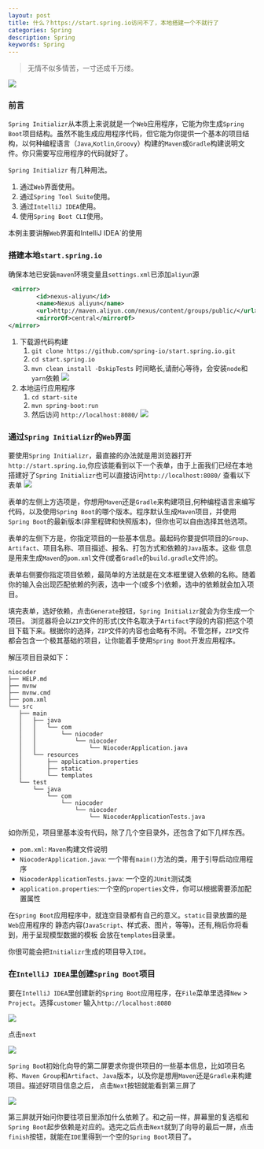 ```yaml
---
layout: post
title: 什么？https://start.spring.io访问不了，本地搭建一个不就行了
categories: Spring
description: Spring
keywords: Spring
---
```


> 无情不似多情苦，一寸还成千万缕。

![](https://raw.githubusercontent.com/longfeizheng/longfeizheng.github.io/master/images/java/45.jpg)

###  前言

`Spring Initializr`从本质上来说就是一个`Web`应用程序，它能为你生成`Spring Boot`项目结构。虽然不能生成应用程序代码，但它能为你提供一个基本的项目结构，以何种编程语言（`Java`,`Kotlin`,`Groovy`）构建的`Maven`或`Gradle`构建说明文件。你只需要写应用程序的代码就好了。


`Spring Initializr` 有几种用法。

1. 通过`Web`界面使用。
2. 通过`Spring Tool Suite`使用。
3. 通过`IntelliJ IDEA`使用。
4. 使用`Spring Boot CLI`使用。

本例主要讲解`Web`界面和IntelliJ IDEA`的使用

### 搭建本地`start.spring.io`

确保本地已安装`maven`环境变量且`settings.xml`已添加`aliyun`源

```xml
 <mirror>
        <id>nexus-aliyun</id>
        <name>Nexus aliyun</name>
        <url>http://maven.aliyun.com/nexus/content/groups/public/</url>
        <mirrorOf>central</mirrorOf>
</mirror>
```

1. 下载源代码构建
    1. `git clone https://github.com/spring-io/start.spring.io.git`
    2. `cd start.spring.io`
    3. `mvn clean install -DskipTests` 时间略长,请耐心等待，会安装`node`和`yarn`依赖
        ![](https://raw.githubusercontent.com/longfeizheng/longfeizheng.github.io/master/images/java/46.png)
2. 本地运行应用程序
    1. `cd start-site`
    2. `mvn spring-boot:run`
    3.  然后访问 `http://localhost:8080/`
        ![](https://raw.githubusercontent.com/longfeizheng/longfeizheng.github.io/master/images/java/48.png)


### 通过`Spring Initializr`的`Web`界面

要使用`Spring Initializr`，最直接的办法就是用浏览器打开`http://start.spring.io`,你应该能看到以下一个表单，由于上面我们已经在本地搭建好了`Spring Initializr`也可以直接访问`http://localhost:8080/` 查看以下表单
 ![](https://raw.githubusercontent.com/longfeizheng/longfeizheng.github.io/master/images/java/47.png)
 
 表单的左侧上方选项是，你想用`Maven`还是`Gradle`来构建项目,何种编程语言来编写代码，以及使用`Spring Boot`的哪个版本。程序默认生成`Maven`项目，并使用`Spring Boot`的最新版本(非里程碑和快照版本)，但你也可以自由选择其他选项。
 
 表单的左侧下方是，你指定项目的一些基本信息。最起码你要提供项目的`Group`、`Artifact`、项目名称、项目描述、报名、打包方式和依赖的`Java`版本。这些 信息是用来生成`Maven`的`pom.xml`文件(或者`Gradle`的`build.gradle`文件)的。
 
 表单右侧要你指定项目依赖，最简单的方法就是在文本框里键入依赖的名称。随着你的输入会出现匹配依赖的列表，选中一个(或多个)依赖，选中的依赖就会加入项目。
 
 填完表单，选好依赖，点击`Generate`按钮，`Spring Initializr`就会为你生成一个项目。 浏览器将会以`ZIP`文件的形式(文件名取决于`Artifact`字段的内容)把这个项目下载下来。根据你的选择，`ZIP`文件的内容也会略有不同。不管怎样，`ZIP`文件都会包含一个极其基础的项目，让你能着手使用`Spring Boot`开发应用程序。
 
 解压项目目录如下：
 ```text
niocoder
├── HELP.md
├── mvnw
├── mvnw.cmd
├── pom.xml
└── src
    ├── main
    │   ├── java
    │   │   └── com
    │   │       └── niocoder
    │   │           └── niocoder
    │   │               └── NiocoderApplication.java
    │   └── resources
    │       ├── application.properties
    │       ├── static
    │       └── templates
    └── test
        └── java
            └── com
                └── niocoder
                    └── niocoder
                        └── NiocoderApplicationTests.java
```

如你所见，项目里基本没有代码，除了几个空目录外，还包含了如下几样东西。

- `pom.xml`: `Maven`构建文件说明
- `NiocoderApplication.java`: 一个带有`main()`方法的类，用于引导启动应用程序
- `NiocoderApplicationTests.java`: 一个空的`JUnit`测试类
- `application.properties`:一个空的`properties`文件，你可以根据需要添加配置属性

在`Spring Boot`应用程序中，就连空目录都有自己的意义。`static`目录放置的是`Web`应用程序的 静态内容(`JavaScript`、样式表、图片，等等)。还有,稍后你将看到，用于呈现模型数据的模板 会放在`templates`目录里。

你很可能会把`Initializr`生成的项目导入`IDE`。

### 在`IntelliJ IDEA`里创建`Spring Boot`项目

要在`IntelliJ IDEA`里创建新的`Spring Boot`应用程序，在`File`菜单里选择`New` > `Project`。选择`customer` 输入`http://localhost:8080` 

 ![](https://raw.githubusercontent.com/longfeizheng/longfeizheng.github.io/master/images/java/48.png)
 
 点击`next`
 
  ![](https://raw.githubusercontent.com/longfeizheng/longfeizheng.github.io/master/images/java/49.png)
  
  `Spring Boo`t初始化向导的第二屏要求你提供项目的一些基本信息，比如项目名称、`Maven Group`和`Artifact`、`Java`版本，以及你是想用`Maven`还是`Gradle`来构建项目。描述好项目信息之后， 点击`Next`按钮就能看到第三屏了
  
   ![](https://raw.githubusercontent.com/longfeizheng/longfeizheng.github.io/master/images/java/50.png)
   
   第三屏就开始问你要往项目里添加什么依赖了。和之前一样，屏幕里的复选框和`Spring Boot`起步依赖是对应的。选完之后点击`Next`就到了向导的最后一屏，点击`finish`按钮，就能在`IDE`里得到一个空的`Spring Boot`项目了。
  
  
  
  


















